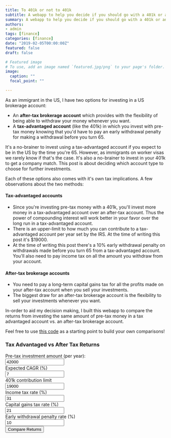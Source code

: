 ```yaml
---
title: To 401k or not to 401k 
subtitle: A webapp to help you decide if you should go with a 401k or an after-tax brokerage account.
summary: A webapp to help you decide if you should go with a 401k or an after-tax brokerage account.
authors:
- admin
tags: [finance]
categories: [finance]
date: "2019-02-05T00:00:00Z"
featured: false
draft: false

# Featured image
# To use, add an image named `featured.jpg/png` to your page's folder. 
image:
  caption: ""
  focal_point: ""

---
```


As an immigrant in the US, I have two options for investing in a US brokerage account:

* An **after-tax brokerage account** which provides with the flexibility of being able to withdraw your money whenever you want.
* A **tax-advantaged account** (like the 401k) in which you invest with pre-tax money knowing that you'd have to pay an early withdrawal penalty for making a withdrawal before you turn 65.  

It's a no-brainer to invest using a tax-advantaged account if you expect to be in the US by the time you're 65. However, as immigrants on worker visas we rarely know if that's the case. It's also a no-brainer to invest in your 401k to get a company match. This post is about deciding which account type to choose for further investments.


Each of these options also comes with it's own tax implications. A few observations about the two methods: 

#### Tax-advantaged accounts
* Since you're investing pre-tax money with a 401k, you'll invest more money in a tax-advantaged account over an after-tax account. Thus the power of compounding interest will work better in your favor over the long run in a tax-advantaged account.
* There is an upper-limit to how much you can contribute to a tax-advantaged account per year set by the IRS. At the time of writing this post it's $19000. 
* At the time of writing this post there's a 10% early withdrawal penalty on withdrawals made before you turn 65 from a tax-advantaged account. You'll also need to pay income tax on all the amount you withdraw from your account.

#### After-tax brokerage accounts
* You need to pay a long-term capital gains tax for all the profits made on your after-tax account when you sell your investments.
* The biggest draw for an after-tax brokerage account is the flexibility to sell your investments whenever you want. 

In-order to aid my decision making, I built this webapp to compare the returns from investing the same amount of pre-tax money in a tax advantaged account vs. an after-tax brokerage account.

Feel free to use [this code](https://github.com/earankyk/401k_helper) as a starting point to build your own comparisons!

### Tax Advantaged vs After Tax Returns
<!-- <html lang="ja"> -->
<head>
  <meta charset="UTF-8">
  <title>Tax Advantaged vs After Tax Returns</title>
  <script src="https://cdnjs.cloudflare.com/ajax/libs/Chart.js/2.3.0/Chart.min.js"></script>
  <link rel="stylesheet" type="text/css" href="style.css">
</head>
<body onload="displayBarChart();">
  <div class="form-inline">
    <form>
      <label for="pre_tax_amount">Pre-tax investment amount (per year):</label><br>
      <input value=42000 id="pre_tax_amount"><br>
      <label for="expected_cagr">Expected CAGR (%)</label><br>
      <input type="text" id="expected_cagr" value=7><br>
      <label for="contribution_limit">401k contribution limit</label><br>
      <input type="text" id="contribution_limit" value=19000><br>
      <label for="total_income_tax_rate">Income tax rate (%)</label><br>
      <input type="text" id="total_income_tax_rate" value=31><br>
      <label for="total_capital_gains_rate">Capital gains tax rate (%)</label><br>
      <input type="text" id="total_capital_gains_rate" value=21><br>
      <label for="early_withdrawal_penalty_rate">Early withdrawal penalty rate (%)</label><br>
      <input type="text" id="early_withdrawal_penalty_rate" value=10><br>
      <input type="button" value="Compare Returns" onclick="displayBarChart()">
    </form>
  </div>
  <div class="box">
    <canvas id="barChart" height="450" width="800"></canvas>
  </div>
  <script src="script.js"></script>
</body>
<!-- </html> -->